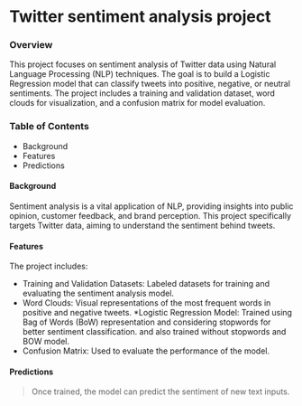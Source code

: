# Twitter sentiment analysis project 

### Overview
This project focuses on sentiment analysis of Twitter data using Natural Language Processing (NLP) techniques. The goal is to build a Logistic Regression model that can classify tweets into positive, negative, or neutral sentiments. The project includes a training and validation dataset, word clouds for visualization, and a confusion matrix for model evaluation.

### Table of Contents
* Background
* Features
* Predictions

#### Background
Sentiment analysis is a vital application of NLP, providing insights into public opinion, customer feedback, and brand perception. This project specifically targets Twitter data, aiming to understand the sentiment behind tweets.

#### Features
The project includes:
* Training and Validation Datasets: Labeled datasets for training and evaluating the sentiment analysis model.
* Word Clouds: Visual representations of the most frequent words in positive and negative tweets.
*Logistic Regression Model: Trained using Bag of Words (BoW) representation and considering stopwords for better sentiment classification. and also trained without stopwords and BOW model.
* Confusion Matrix: Used to evaluate the performance of the model.

#### Predictions
> Once trained, the model can predict the sentiment of new text inputs.
